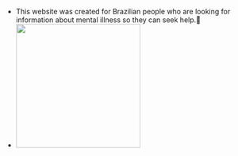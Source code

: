 - This website was created for Brazilian people who are looking for information about mental illness so they can seek help.🧠
- <img src="https://img.freepik.com/vetores-premium/cerebro-pensa-lampada-como-ideia-personagem-infantil-fofo-cerebro-feliz-aprende-e-encontra-solucao_352905-1518.jpg?w=740" width="250px">

